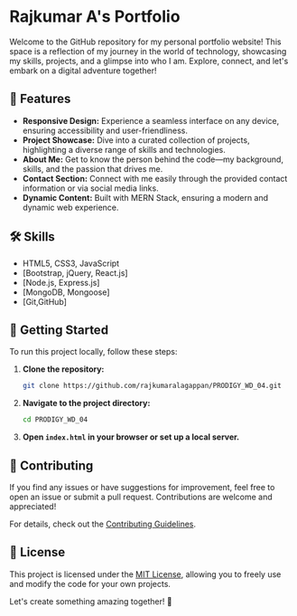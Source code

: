 # Rajkumar A's Portfolio

Welcome to the GitHub repository for my personal portfolio website! This space is a reflection of my journey in the world of technology, showcasing my skills, projects, and a glimpse into who I am. Explore, connect, and let's embark on a digital adventure together!

## 🚀 Features

- **Responsive Design:** Experience a seamless interface on any device, ensuring accessibility and user-friendliness.
- **Project Showcase:** Dive into a curated collection of projects, highlighting a diverse range of skills and technologies.
- **About Me:** Get to know the person behind the code—my background, skills, and the passion that drives me.
- **Contact Section:** Connect with me easily through the provided contact information or via social media links.
- **Dynamic Content:** Built with MERN Stack, ensuring a modern and dynamic web experience.


## 🛠️ Skills

- HTML5, CSS3, JavaScript
- [Bootstrap, jQuery, React.js]
- [Node.js, Express.js]
- [MongoDB, Mongoose]
- [Git,GitHub]

## 🚀 Getting Started

To run this project locally, follow these steps:

1. **Clone the repository:**
   ```bash
   git clone https://github.com/rajkumaralagappan/PRODIGY_WD_04.git
   ```

2. **Navigate to the project directory:**
   ```bash
   cd PRODIGY_WD_04
   ```

3. **Open `index.html` in your browser or set up a local server.**

## 🤝 Contributing

If you find any issues or have suggestions for improvement, feel free to open an issue or submit a pull request. Contributions are welcome and appreciated!

For details, check out the [Contributing Guidelines](CONTRIBUTING.md).

## 📄 License

This project is licensed under the [MIT License](LICENSE), allowing you to freely use and modify the code for your own projects.



Let's create something amazing together! 🚀
